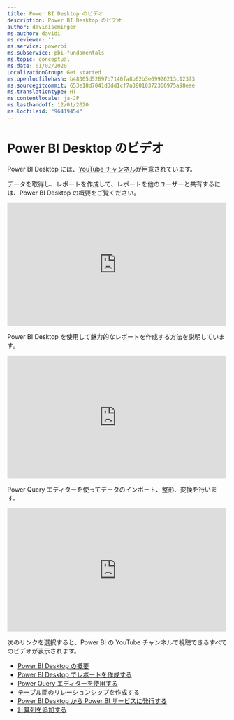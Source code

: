 ```yaml
---
title: Power BI Desktop のビデオ
description: Power BI Desktop のビデオ
author: davidiseminger
ms.author: davidi
ms.reviewer: ''
ms.service: powerbi
ms.subservice: pbi-fundamentals
ms.topic: conceptual
ms.date: 01/02/2020
LocalizationGroup: Get started
ms.openlocfilehash: b48305d52697b7140fa8b62b3e69926213c123f3
ms.sourcegitcommit: 653e18d7041d3dd1cf7a38010372366975a98eae
ms.translationtype: HT
ms.contentlocale: ja-JP
ms.lasthandoff: 12/01/2020
ms.locfileid: "96419454"
---
```

# <a name="power-bi-desktop-videos"></a>Power BI Desktop のビデオ

Power BI Desktop には、[YouTube チャンネル](https://www.youtube.com/playlist?list=PL1N57mwBHtN2q1WbU5O29rrn_A0lkVv9p)が用意されています。

データを取得し、レポートを作成して、レポートを他のユーザーと共有するには、Power BI Desktop の概要をご覧ください。 

<iframe width="500" height="281" src="https://www.youtube.com/embed/Qgam9M8I0xA" frameborder="0" allowfullscreen></iframe>

Power BI Desktop を使用して魅力的なレポートを作成する方法を説明しています。

<iframe width="500" height="281" src="https://www.youtube.com/embed/IMAsitQ2cAc" frameborder="0" allowfullscreen></iframe> 

Power Query エディターを使ってデータのインポート、整形、変換を行います。

<iframe width="500" height="281" src="https://www.youtube.com/embed/ByIUx-HmQbw" frameborder="0" allowfullscreen></iframe> 

次のリンクを選択すると、Power BI の YouTube チャンネルで視聴できるすべてのビデオが表示されます。

- [Power BI Desktop の概要](https://www.youtube.com/watch?v=Qgam9M8I0xA)
- [Power BI Desktop でレポートを作成する](https://www.youtube.com/watch?v=IMAsitQ2cAc)
- [Power Query エディターを使用する](https://www.youtube.com/watch?v=ByIUx-HmQbw)
- [テーブル間のリレーションシップを作成する](https://www.youtube.com/watch?v=fVW4MCr0APA)
- [Power BI Desktop から Power BI サービスに発行する](https://www.youtube.com/watch?v=ObwsFdC9e94)
- [計算列を追加する](https://www.youtube.com/watch?v=62mLfiNcqVM)
